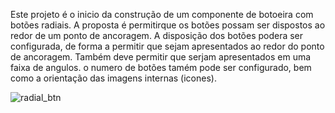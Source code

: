 Este projeto é o inicio da construção de um componente de botoeira com botões radiais.
A proposta é permitirque os botões possam ser dispostos ao redor de um ponto de ancoragem.
A disposição dos botões podera ser configurada, de forma a permitir que sejam apresentados ao redor do ponto de ancoragem.
Também deve permitir que serjam apresentados em uma faixa de angulos.
o numero de botões tamém pode ser configurado, bem como a orientação das imagens internas (icones).

![radial_btn](https://github.com/wagnerlouzada/RadialButtons/assets/2131389/4fa2849f-560b-402e-b0c3-4c7c469b89a4)
